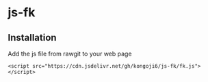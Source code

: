 js-fk
=====

## Installation
Add the js file from rawgit to your web page
```
<script src="https://cdn.jsdelivr.net/gh/kongoji6/js-fk/fk.js"></script>
```
